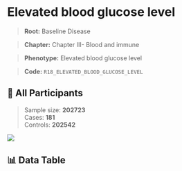 # Elevated blood glucose level

> **Root:** Baseline Disease  

> **Chapter:** Chapter III- Blood and immune  

> **Phenotype:** Elevated blood glucose level  

> **Code:** `R18_ELEVATED_BLOOD_GLUCOSE_LEVEL`

## 🧪 All Participants  
> Sample size: **202723**  
> Cases: **181**  
> Controls: **202542**
<img src="/Sensitive/Figures/ALL/Baseline/R18_ELEVATED_BLOOD_GLUCOSE_LEVEL.png"/>

## 📊 Data Table
<CsvTableMRF src="/Sensitive/Data/ALL/Baseline/LG_R18_ELEVATED_BLOOD_GLUCOSE_LEVEL.csv"/>

